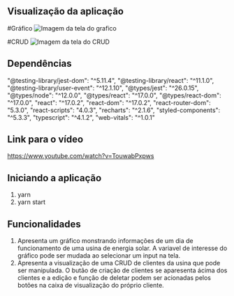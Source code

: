 ## Visualização da aplicação

#Gráfico
![Imagem da tela do grafico](https://i.ibb.co/n3W9kTV/view1-sharenergy-challenge.png)

#CRUD
![Imagem da tela do CRUD](https://i.ibb.co/wy2yrgY/view2-sharenergy-challenge.png)

## Dependências

"@testing-library/jest-dom": "^5.11.4",
"@testing-library/react": "^11.1.0",
"@testing-library/user-event": "^12.1.10",
"@types/jest": "^26.0.15",
"@types/node": "^12.0.0",
"@types/react": "^17.0.0",
"@types/react-dom": "^17.0.0",
"react": "^17.0.2",
"react-dom": "^17.0.2",
"react-router-dom": "5.3.0",
"react-scripts": "4.0.3",
"recharts": "^2.1.6",
"styled-components": "^5.3.3",
"typescript": "^4.1.2",
"web-vitals": "^1.0.1"

## Link para o vídeo

https://www.youtube.com/watch?v=TouwabPxpws

## Iniciando a aplicação

1. yarn
2. yarn start

## Funcionalidades

1. Apresenta um gráfico monstrando informações de um dia de funcionamento de uma usina de energia solar. A variavel de interesse do gráfico pode ser mudada ao selecionar um input na tela.
2. Apresenta a visualização de uma CRUD de clientes da usina que pode ser manipulada. O butão de criação de clientes se aparesenta ácima dos clientes e a edição e função de deletar podem ser acionadas pelos botões na caixa de visualização do próprio cliente.
